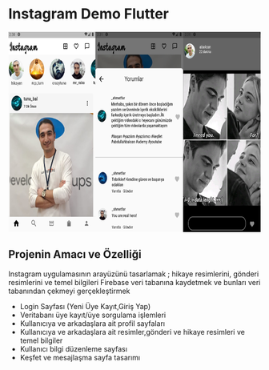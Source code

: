 # Instagram Demo Flutter

<img src="mian.png" height="400">
 
 ## Projenin Amacı ve Özelliği
 Instagram uygulamasının arayüzünü tasarlamak ; hikaye resimlerini, gönderi resimlerini ve temel bilgileri Firebase veri tabanına kaydetmek ve bunları veri tabanından çekmeyi gerçekleştirmek
 <br>
 <ul>
 <li>Login Sayfası (Yeni Üye Kayıt,Giriş Yap)</li>
 <li>Veritabanı üye kayıt/üye sorgulama işlemleri</li>
 <li>Kullanıcıya ve arkadaşlara ait profil sayfaları</li>
 <li>Kullanıcıya ve arkadaşlara ait resimler,gönderi ve hikaye resimleri ve temel bilgiler</li>
 <li>Kullanıcı bilgi düzenleme sayfası</li>
 <li>Keşfet ve mesajlaşma sayfa tasarımı</li>
 </ul>
